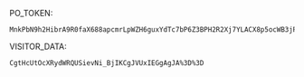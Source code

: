 PO_TOKEN:
```
MnkPbN9h2HibrA9R0faX688apcmrLpWZH6guxYdTc7bP6Z3BPH2R2Xj7YLACX8p5ocWB3jPUg8VoUYkUfv3_WeFy0x_m4rZhoCUmnw94WYGHGlRn6Nqfc9MlR7dlNG2rahLMcMm2ObvfdMwd4RxK4XUkVTzdzp_dMKZf
```
VISITOR_DATA:
```
CgtHcUtOcXRydWRQUSievNi_BjIKCgJVUxIEGgAgJA%3D%3D
```
